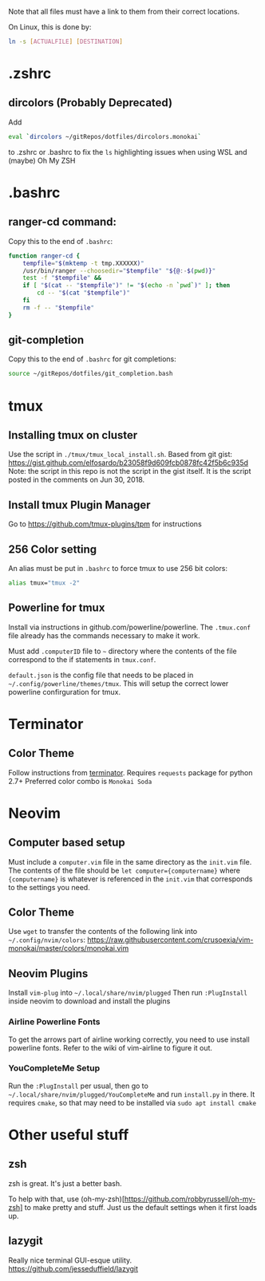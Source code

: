 Note that all files must have a link to them from their correct locations.

On Linux, this is done by:

```bash
ln -s [ACTUALFILE] [DESTINATION]
```
# .zshrc

## dircolors (Probably Deprecated)
 
Add
```bash
eval `dircolors ~/gitRepos/dotfiles/dircolors.monokai`
```
to .zshrc or .bashrc to fix the `ls` highlighting issues when using WSL and (maybe) Oh My ZSH 

# .bashrc

## ranger-cd command:
Copy this to the end of `.bashrc`:
```bash
function ranger-cd {
    tempfile="$(mktemp -t tmp.XXXXXX)"
    /usr/bin/ranger --choosedir="$tempfile" "${@:-$(pwd)}"
    test -f "$tempfile" &&
    if [ "$(cat -- "$tempfile")" != "$(echo -n `pwd`)" ]; then
        cd -- "$(cat "$tempfile")"
    fi
    rm -f -- "$tempfile"
}
```
## git-completion

Copy this to the end of `.bashrc` for git completions:

```bash
source ~/gitRepos/dotfiles/git_completion.bash
```

# tmux

## Installing tmux on cluster
Use the script in `./tmux/tmux_local_install.sh`. Based from git gist: https://gist.github.com/elfosardo/b23058f9d609fcb0878fc42f5b6c935d
Note: the script in this repo is not the script in the gist itself. It is the script posted in the comments on Jun 30, 2018.

## Install tmux Plugin Manager
Go to https://github.com/tmux-plugins/tpm for instructions

## 256 Color setting
An alias must be put in `.bashrc` to force tmux to use 256 bit colors:

```bash
alias tmux="tmux -2"
```
## Powerline for tmux
Install via instructions in github.com/powerline/powerline. The `.tmux.conf` file already has the commands necessary to make it work.

Must add `.computerID` file to `~` directory where the contents of the file correspond to the if statements in `tmux.conf`.

`default.json` is the config file that needs to be placed in `~/.config/powerline/themes/tmux`. This will setup the correct lower powerline confirguration for tmux.

# Terminator

## Color Theme
Follow instructions from [terminator](https://github.com/EliverLara/terminator-themes).
Requires `requests` package for python 2.7+
Preferred color combo is `Monokai Soda`

# Neovim

## Computer based setup
Must include a `computer.vim` file in the same directory as the `init.vim` file. The contents of the file should be `let computer={computername}` where `{computername}` is whatever is referenced in the `init.vim` that corresponds to the settings you need.

## Color Theme
Use `wget` to transfer the contents of the following link into `~/.config/nvim/colors`:
https://raw.githubusercontent.com/crusoexia/vim-monokai/master/colors/monokai.vim

## Neovim Plugins
Install `vim-plug` into `~/.local/share/nvim/plugged`
Then run `:PlugInstall` inside neovim to download and install the plugins

### Airline Powerline Fonts
To get the arrows part of airline working correctly, you need to use install powerline fonts. Refer to the wiki of vim-airline to figure it out.

### YouCompleteMe Setup
Run the `:PlugInstall` per usual, then go to `~/.local/share/nvim/plugged/YouCompleteMe` and run `install.py` in there. It requires `cmake`, so that may need to be installed via `sudo apt install cmake`

# Other useful stuff

## zsh
zsh is great. It's just a better bash.

To help with that, use (oh-my-zsh)[https://github.com/robbyrussell/oh-my-zsh] to make pretty and stuff. Just us the default settings when it first loads up.

## lazygit
Really nice terminal GUI-esque utility. https://github.com/jesseduffield/lazygit

